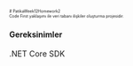 <span style="font-size:0.5em;"> # PatikaWeek12Homework2 <br>
Code First yaklaşımı ile veri tabanı ilişkiler oluşturma projesidir.
<H4>Gereksinimler</H4>
.NET Core SDK<br>

</span>

